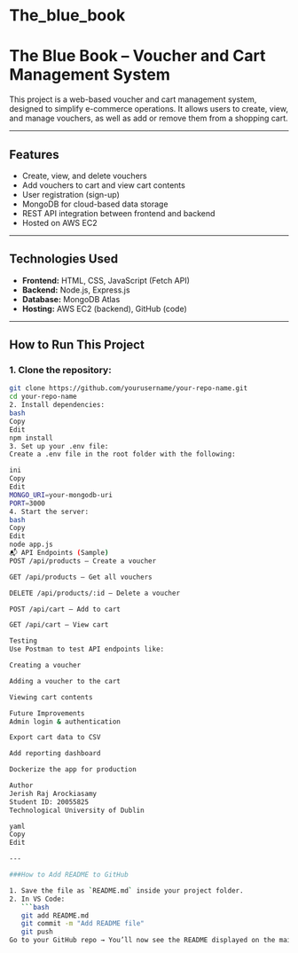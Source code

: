 # The_blue_book
# The Blue Book – Voucher and Cart Management System

This project is a web-based voucher and cart management system, designed to simplify e-commerce operations. It allows users to create, view, and manage vouchers, as well as add or remove them from a shopping cart.

---

## Features

- Create, view, and delete vouchers
- Add vouchers to cart and view cart contents
- User registration (sign-up)
- MongoDB for cloud-based data storage
- REST API integration between frontend and backend
- Hosted on AWS EC2

---

## Technologies Used

- **Frontend:** HTML, CSS, JavaScript (Fetch API)
- **Backend:** Node.js, Express.js
- **Database:** MongoDB Atlas
- **Hosting:** AWS EC2 (backend), GitHub (code)

---

## How to Run This Project

### 1. Clone the repository:
```bash
git clone https://github.com/yourusername/your-repo-name.git
cd your-repo-name
2. Install dependencies:
bash
Copy
Edit
npm install
3. Set up your .env file:
Create a .env file in the root folder with the following:

ini
Copy
Edit
MONGO_URI=your-mongodb-uri
PORT=3000
4. Start the server:
bash
Copy
Edit
node app.js
📬 API Endpoints (Sample)
POST /api/products – Create a voucher

GET /api/products – Get all vouchers

DELETE /api/products/:id – Delete a voucher

POST /api/cart – Add to cart

GET /api/cart – View cart

Testing
Use Postman to test API endpoints like:

Creating a voucher

Adding a voucher to the cart

Viewing cart contents

Future Improvements
Admin login & authentication

Export cart data to CSV

Add reporting dashboard

Dockerize the app for production

Author
Jerish Raj Arockiasamy
Student ID: 20055825
Technological University of Dublin

yaml
Copy
Edit

---

###How to Add README to GitHub

1. Save the file as `README.md` inside your project folder.
2. In VS Code:
   ```bash
   git add README.md
   git commit -m "Add README file"
   git push
Go to your GitHub repo → You’ll now see the README displayed on the main page.
